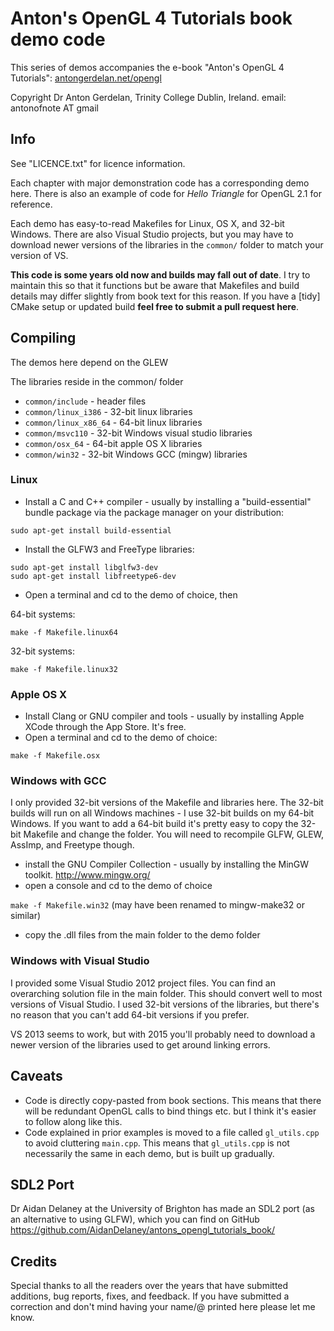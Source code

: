 # Anton's OpenGL 4 Tutorials book demo code #

This series of demos accompanies the e-book "Anton's OpenGL 4 Tutorials":
[antongerdelan.net/opengl](http://antongerdelan.net/opengl/)

Copyright Dr Anton Gerdelan, Trinity College Dublin, Ireland.
email: antonofnote AT gmail

## Info ##

See "LICENCE.txt" for licence information.

Each chapter with major demonstration code has a corresponding demo here.
There is also an example of code for *Hello Triangle* for OpenGL 2.1 for reference.

Each demo has easy-to-read Makefiles for Linux, OS X, and 32-bit Windows.
There are also Visual Studio projects, but you may have to download newer
versions of the libraries in the `common/` folder to match your version of VS.

**This code is some years old now and builds may fall out of date**. I try to
maintain this so that it functions but be aware that Makefiles and build details
may differ slightly from book text for this reason.
If you have a [tidy] CMake setup or updated build **feel free to submit a pull request here**.

## Compiling ##

The demos here depend on the GLEW

The libraries reside in the common/ folder

* `common/include` - header files
* `common/linux_i386` - 32-bit linux libraries
* `common/linux_x86_64` - 64-bit linux libraries
* `common/msvc110` - 32-bit Windows visual studio libraries
* `common/osx_64` - 64-bit apple OS X libraries
* `common/win32` - 32-bit Windows GCC (mingw) libraries

### Linux ###

* Install a C and C++ compiler - usually by installing a "build-essential"
bundle package via the package manager on your distribution:

```
sudo apt-get install build-essential
```

* Install the GLFW3 and FreeType libraries:

```
sudo apt-get install libglfw3-dev
sudo apt-get install libfreetype6-dev
```

* Open a terminal and cd to the demo of choice, then

64-bit systems:

```
make -f Makefile.linux64
```

32-bit systems:

```
make -f Makefile.linux32
```

### Apple OS X ###

* Install Clang or GNU compiler and tools - usually by installing Apple XCode through the App Store. It's free.
* Open a terminal and cd to the demo of choice:

```
make -f Makefile.osx
```

### Windows with GCC ###

I only provided 32-bit versions of the Makefile and libraries here.
The 32-bit builds will run on all Windows machines - I use 32-bit builds on my
64-bit Windows.
If you want to add a 64-bit build it's pretty easy to copy the 32-bit Makefile and change
the folder. You will need to recompile GLFW, GLEW, AssImp, and Freetype though.

* install the GNU Compiler Collection - usually by installing the MinGW toolkit.
http://www.mingw.org/
* open a console and cd to the demo of choice

`make -f Makefile.win32` (may have been renamed to mingw-make32 or similar)

* copy the .dll files from the main folder to the demo folder

### Windows with Visual Studio ###

I provided some Visual Studio 2012 project files.
You can find an overarching solution file in the main folder. This should
convert well to most versions of Visual Studio. I used 32-bit versions of the
libraries, but there's no reason that you can't add 64-bit versions if you
prefer.

VS 2013 seems to work, but with 2015 you'll probably need to download a newer
version of the libraries used to get around linking errors. 

## Caveats ##

* Code is directly copy-pasted from book sections. This means that there will be redundant OpenGL calls to bind things etc. but I think it's easier to follow along like this.
* Code explained in prior examples is moved to a file called `gl_utils.cpp` to avoid cluttering `main.cpp`. This means that `gl_utils.cpp` is not necessarily the same in each demo, but is built up gradually.

## SDL2 Port ##

Dr Aidan Delaney at the University of Brighton has made an SDL2 port (as an
alternative to using GLFW), which you can find on GitHub
https://github.com/AidanDelaney/antons_opengl_tutorials_book/

## Credits ##

Special thanks to all the readers over the years that have submitted additions,
bug reports, fixes, and feedback. If you have submitted a correction and don't
mind having your name/@ printed here please let me know.
